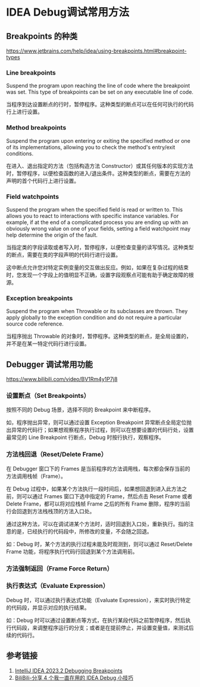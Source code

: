# IDEA Debug调试常用方法


## Breakpoints 的种类

https://www.jetbrains.com/help/idea/using-breakpoints.html#breakpoint-types

### Line breakpoints

Suspend the program upon reaching the line of code where the breakpoint was set. This type of breakpoints can be set on any executable line of code.

当程序到达设置断点的行时，暂停程序。这种类型的断点可以在任何可执行的代码行上进行设置。

### Method breakpoints

Suspend the program upon entering or exiting the specified method or one of its implementations, allowing you to check the method's entry/exit conditions.

在进入、退出指定的方法（包括构造方法 Constructor）或其任何版本的实现方法时，暂停程序，以便检查函数的进入/退出条件。这种类型的断点，需要在方法的声明的首个代码行上进行设置。

### Field watchpoints

Suspend the program when the specified field is read or written to. This allows you to react to interactions with specific instance variables. For example, if at the end of a complicated process you are ending up with an obviously wrong value on one of your fields, setting a field watchpoint may help determine the origin of the fault.

当指定类的字段读取或者写入时，暂停程序，以便检查变量的读写情况。这种类型的断点，需要在类的字段声明的代码行进行设置。

这中断点允许您对特定实例变量的交互做出反应。例如，如果在复杂过程的结束时，您发现一个字段上的值明显不正确，设置字段观察点可能有助于确定故障的根源。

### Exception breakpoints

Suspend the program when Throwable or its subclasses are thrown. They apply globally to the exception condition and do not require a particular source code reference.

当程序抛出 Throwable 的对象时，暂停程序。这种类型的断点，是全局设置的，并不是在某一特定代码行进行设置。

## Debugger 调试常用功能

https://www.bilibili.com/video/BV1Rm4y1P7j8

### 设置断点（Set Breakpoints）

按照不同的 Debug 场景，选择不同的 Breakpoint 来中断程序。

如，程序抛出异常，则可以通过设置 Exception Breakpoint 异常断点全局定位抛出异常的代码行；如果想观察程序执行过程，则可以在想要设置的代码行处，设置最常见的 Line Breakpoint 行断点，Debug 时按行执行，观察程序。

### 方法栈回退（Reset/Delete Frame）

在 Debugger 窗口下的 Frames 是当前程序的方法调用栈，每次都会保存当前的方法调用栈帧（Frame）。

在 Debug 过程中，如果某个方法执行一段时间后，如果想回退到进入此方法之前，则可以通过 Frames 窗口下选中指定的 Frame，然后点击 Reset Frame 或者 Delete Frame，都可以将对应栈帧 Frame 之后的所有 Frame 删除，程序的当前行会回退到方法栈栈顶的方法入口处。

通过这种方法，可以在调试进某个方法时，适时回退到入口处，重新执行。指的注意的是，已经执行的代码段中，所修改的变量，不会随之回退。

如：Debug 时，某个方法的执行过程未能及时观测到，则可以通过 Reset/Delete Frame 功能，将程序执行代码行回退到某个方法调用前。

### 方法强制返回（Frame Force Return）



### 执行表达式（Evaluate Expression）

Debug 时，可以通过执行表达式功能（Evaluate Expression），来实时执行特定的代码段，并显示对应的执行结果。

如：Debug 时可以通过设置断点等方式，在执行某段代码之前暂停程序，然后执行代码段，来调整程序运行的分支；或者是在提前停止，并设置变量值，来测试后续的代码行。


## 参考链接
1. [IntelliJ IDEA 2023.2 Debugging Breakpoints](https://www.jetbrains.com/help/idea/using-breakpoints.html#breakpoint-types)
2. [BiliBili-分享 4 个我一直在用的 IDEA Debug 小技巧](https://www.bilibili.com/video/BV1Rm4y1P7j8)
